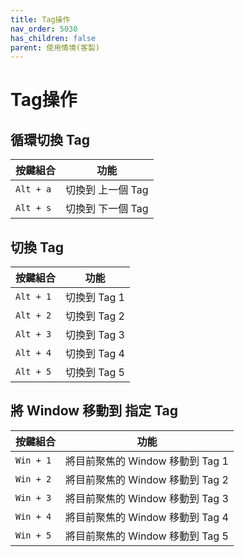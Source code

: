```yaml
---
title: Tag操作
nav_order: 5030
has_children: false
parent: 使用情境(客製)
---
```



# Tag操作


## 循環切換 Tag

| 按鍵組合 | 功能 |
| --- | --- |
| `Alt + a` | 切換到 上一個 Tag |
| `Alt + s` | 切換到 下一個 Tag |


## 切換 Tag

| 按鍵組合 | 功能 |
| --- | --- |
| `Alt + 1` | 切換到 Tag 1 |
| `Alt + 2` | 切換到 Tag 2 |
| `Alt + 3` | 切換到 Tag 3 |
| `Alt + 4` | 切換到 Tag 4 |
| `Alt + 5` | 切換到 Tag 5 |


## 將 Window 移動到 指定 Tag

| 按鍵組合 | 功能 |
| --- | --- |
| `Win + 1` | 將目前聚焦的 Window 移動到 Tag 1 |
| `Win + 2` | 將目前聚焦的 Window 移動到 Tag 2 |
| `Win + 3` | 將目前聚焦的 Window 移動到 Tag 3 |
| `Win + 4` | 將目前聚焦的 Window 移動到 Tag 4 |
| `Win + 5` | 將目前聚焦的 Window 移動到 Tag 5 |

